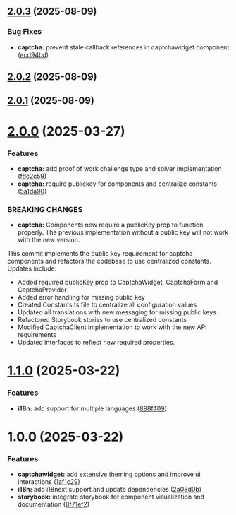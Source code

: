## [2.0.3](https://github.com/ElsiKora/X-Captcha-React/compare/v2.0.2...v2.0.3) (2025-08-09)


### Bug Fixes

* **captcha:** prevent stale callback references in captchawidget component ([ecd94bd](https://github.com/ElsiKora/X-Captcha-React/commit/ecd94bd9e8f811ab92350effbed31b7277fde22c))

## [2.0.2](https://github.com/ElsiKora/X-Captcha-React/compare/v2.0.1...v2.0.2) (2025-08-09)

## [2.0.1](https://github.com/ElsiKora/X-Captcha-React/compare/v2.0.0...v2.0.1) (2025-08-09)

# [2.0.0](https://github.com/ElsiKora/X-Captcha-React/compare/v1.1.0...v2.0.0) (2025-03-27)


### Features

* **captcha:** add proof of work challenge type and solver implementation ([fdc2c59](https://github.com/ElsiKora/X-Captcha-React/commit/fdc2c59285835111f39aa9ba38135267784a467f))
* **captcha:** require publickey for components and centralize constants ([5a1da90](https://github.com/ElsiKora/X-Captcha-React/commit/5a1da90b6f2d68df7fc8d81c5135004abd4caf3d))


### BREAKING CHANGES

* **captcha:** Components now require a publicKey prop to function properly. The previous
implementation without a public key will not work with the new version.

This commit implements the public key requirement for captcha components and refactors the
codebase to use centralized constants. Updates include:

- Added required publicKey prop to CaptchaWidget, CaptchaForm and CaptchaProvider
- Added error handling for missing public key
- Created Constants.ts file to centralize all configuration values
- Updated all translations with new messaging for missing public keys
- Refactored Storybook stories to use centralized constants
- Modified CaptchaClient implementation to work with the new API requirements
- Updated interfaces to reflect new required properties.

# [1.1.0](https://github.com/ElsiKora/X-Captcha-React/compare/v1.0.0...v1.1.0) (2025-03-22)


### Features

* **i18n:** add support for multiple languages ([898f409](https://github.com/ElsiKora/X-Captcha-React/commit/898f409523d5ee1beb838d08ebefd1d92cddc7c1))

# 1.0.0 (2025-03-22)


### Features

* **captchawidget:** add extensive theming options and improve ui interactions ([1af1c29](https://github.com/ElsiKora/X-Captcha-React/commit/1af1c29627e6990e433e6044ce2853d12707fc05))
* **i18n:** add i18next support and update dependencies ([2a08d0b](https://github.com/ElsiKora/X-Captcha-React/commit/2a08d0bb4be6602750ca5ebe3f93998f850583de))
* **storybook:** integrate storybook for component visualization and documentation ([8f71ef2](https://github.com/ElsiKora/X-Captcha-React/commit/8f71ef2e978ab75711e780744a51fab319517736))
